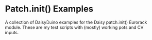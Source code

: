 # Patch.init() Examples
A collection of DaisyDuino examples for the Daisy patch.init() Eurorack module. These are my test scripts with (mostly) working pots and CV inputs.

